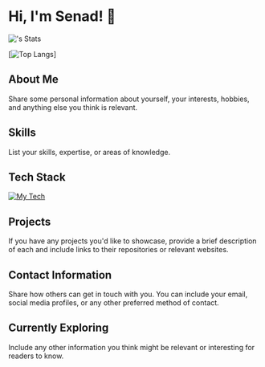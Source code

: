 # Hi, I'm Senad! 👋

![<username>'s Stats](https://github-readme-stats.vercel.app/api?username=mSenad&theme=vue-dark&show_icons=true&hide_border=true&count_private=true)

[![Top Langs](https://github-readme-stats.vercel.app/api/top-langs/?username=mSenad)]

## About Me
Share some personal information about yourself, your interests, hobbies, and anything else you think is relevant.

## Skills
List your skills, expertise, or areas of knowledge.

## Tech Stack
[![My Tech](https://skillicons.dev/icons?i=js,html,css,sass,webstorm,tailwind,bootstrap,express,nodejs,nextjs,react,ts,vercel,vite,mongodb,figma,firebase,githubactions,postman,redux,jquery,notion,ps)](https://skillicons.dev)

## Projects
If you have any projects you'd like to showcase, provide a brief description of each and include links to their repositories or relevant websites.

## Contact Information
Share how others can get in touch with you. You can include your email, social media profiles, or any other preferred method of contact.

## Currently Exploring
Include any other information you think might be relevant or interesting for readers to know.
